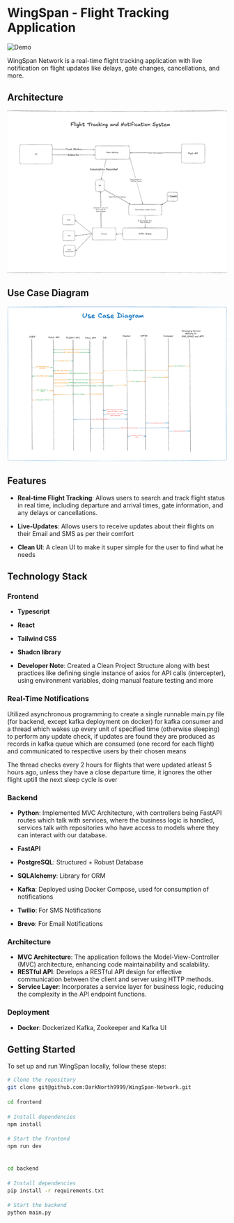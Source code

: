 # WingSpan - Flight Tracking Application

![Demo](https://github.com/DarkNorth9999/DarkNorth9999-WingSpan-Network-Frontend/blob/0e997518f5c2c53cc2d5ef41b0839fba5480c48f/WingSpan.gif)

WingSpan Network is a real-time flight tracking application with live notification on flight updates like delays, gate changes, cancellations, and more.

## Architecture

![Architecture](https://github.com/DarkNorth9999/WingSpan-Network/blob/ca763a9219f8e7fb23b3de0cd5a1e1d196f72b9d/ArchitectureDiagram.png)

## Use Case Diagram

![UseCaseDiagram](https://github.com/DarkNorth9999/WingSpan-Network/blob/ca763a9219f8e7fb23b3de0cd5a1e1d196f72b9d/UseCaseDiagram.png)

## Features

- **Real-time Flight Tracking**: Allows users to search and track flight status in real time, including departure and arrival times, gate information, and any delays or cancellations.

- **Live-Updates**: Allows users to receive updates about their flights on their Email and SMS as per their comfort

- **Clean UI**: A clean UI to make it super simple for the user to find what he needs

## Technology Stack

### Frontend

- **Typescript**
- **React**
- **Tailwind CSS**
- **Shadcn library**

- **Developer Note**: Created a Clean Project Structure along with best practices like defining single instance of axios for API calls (intercepter), using environment variables, doing manual feature testing and more

### Real-Time Notifications

Utilized asynchronous programming to create a single runnable main.py file (for backend, except kafka deployment on docker) for kafka consumer and a thread which wakes up every unit of specified time (otherwise sleeping) to perform any update check, if updates are found they are produced as records in kafka queue which are consumed (one record for each flight) and communicated to respective users by their chosen means

The thread checks every 2 hours for flights that were updated atleast 5 hours ago, unless they have a close departure time, it ignores the other flight uptill the next sleep cycle is over

### Backend

- **Python**: Implemented MVC Architecture, with controllers being FastAPI routes which talk with services, where the business logic is handled, services talk with repositories who have access to models where they can interact with our database.

- **FastAPI**
- **PostgreSQL**: Structured + Robust Database
- **SQLAlchemy**: Library for ORM
- **Kafka**: Deployed using Docker Compose, used for consumption of notifications

- **Twilio**: For SMS Notifications
- **Brevo**: For Email Notifications

### Architecture

- **MVC Architecture**: The application follows the Model-View-Controller (MVC) architecture, enhancing code maintainability and scalability.
- **RESTful API**: Develops a RESTful API design for effective communication between the client and server using HTTP methods.
- **Service Layer**: Incorporates a service layer for business logic, reducing the complexity in the API endpoint functions.

### Deployment

- **Docker**: Dockerized Kafka, Zookeeper and Kafka UI

## Getting Started

To set up and run WingSpan locally, follow these steps:

```bash
# Clone the repository
git clone git@github.com:DarkNorth9999/WingSpan-Network.git

cd frontend

# Install dependencies
npm install

# Start the frontend
npm run dev


cd backend

# Install dependencies
pip install -r requirements.txt

# Start the backend
python main.py

```
